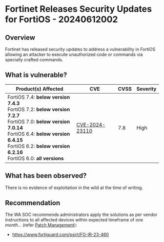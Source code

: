 # Fortinet Releases Security Updates for FortiOS - 20240612002

## Overview

Fortinet has released security updates to address a vulnerability in FortiOS allowing an attacker to execute unauthorized code or commands via specially crafted commands.

## What is vulnerable?

| Product(s) Affected                                                                                                                                                                                                                                     | CVE                                                               | CVSS | Severity |
| ------------------------------------------------------------------------------------------------------------------------------------------------------------------------------------------------------------------------------------------------------- | ----------------------------------------------------------------- | ---- | -------- |
| FortiOS 7.4: **below version 7.4.3** </br> FortiOS 7.2: **below version 7.2.7** </br> FortiOS 7.0: **below version 7.0.14** </br> FortiOS 6.4: **below version 6.4.15** </br> FortiOS 6.2: **below version 6.2.16** </br> FortiOS 6.0: **all versions** | [CVE-2024-23110](https://nvd.nist.gov/vuln/detail/CVE-2024-23110) | 7.8  | High     |

## What has been observed?

There is no evidence of exploitation in the wild at the time of writing.

## Recommendation

The WA SOC recommends administrators apply the solutions as per vendor instructions to all affected devices within expected timeframe of *one month...* (refer [Patch Management](../guidelines/patch-management.md)):

- <https://www.fortiguard.com/psirt/FG-IR-23-460>
